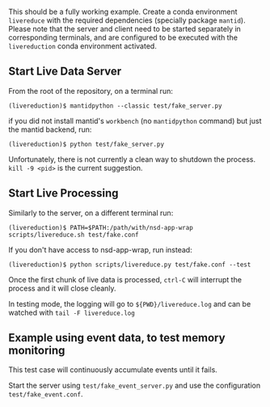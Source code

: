 This should be a fully working example. Create a conda
environment `livereduce` with the required dependencies (specially package `mantid`).
Please note that the server and client need to be started separately in corresponding terminals,
and are configured to be executed with the `livereduction` conda environment activated.


Start Live Data Server
----------------------

From the root of the repository, on a terminal run:
```
(livereduction)$ mantidpython --classic test/fake_server.py
```
if you did not install mantid's `workbench` (no `mantidpython` command) but just the mantid backend, run:
```
(livereduction)$ python test/fake_server.py
```
Unfortunately, there is not currently a clean way to shutdown the
process. `kill -9 <pid>` is the current suggestion.

Start Live Processing
---------------------

Similarly to the server, on a different terminal run:
```
(livereduction)$ PATH=$PATH:/path/with/nsd-app-wrap scripts/livereduce.sh test/fake.conf
```
If you don't have access to nsd-app-wrap, run instead:
```
(livereduction)$ python scripts/livereduce.py test/fake.conf --test
```

Once the first chunk of live data is processed, `ctrl-C` will
interrupt the process and it will close cleanly.

In testing mode, the logging will go to `${PWD}/livereduce.log` and can be watched with `tail -F livereduce.log`


Example using event data, to test memory monitoring
----------------------------------------------------

This test case will continuously accumulate events until it fails.

Start the server using `test/fake_event_server.py` and use the configuration `test/fake_event.conf`.
